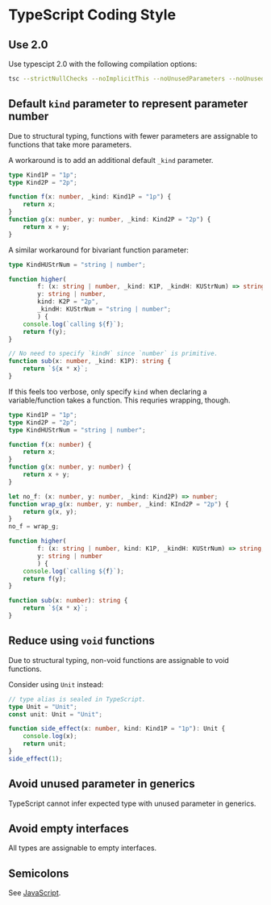 TypeScript Coding Style
=======================

Use 2.0
--------

Use typescipt 2.0 with the following compilation options:

```sh
tsc --strictNullChecks --noImplicitThis --noUnusedParameters --noUnusedLocals
```

Default `kind` parameter to represent parameter number
------------------------------------------------------

Due to structural typing,
functions with fewer parameters are assignable to functions that take more parameters.

A workaround is to add an additional default `_kind` parameter.

```typescript
type Kind1P = "1p";
type Kind2P = "2p";

function f(x: number, _kind: Kind1P = "1p") {
    return x;
}
function g(x: number, y: number, _kind: Kind2P = "2p") {
    return x + y;
}
```

A similar workaround for bivariant function parameter:

```typescript
type KindHUStrNum = "string | number";

function higher(
        f: (x: string | number, _kind: K1P, _kindH: KUStrNum) => string,
        y: string | number,
        kind: K2P = "2p",
        _kindH: KUStrNum = "string | number";
        ) {
	console.log(`calling ${f}`);
	return f(y);
}

// No need to specify `kindH` since `number` is primitive.
function sub(x: number, _kind: K1P): string {
	return `${x * x}`;
}
```

If this feels too verbose,
only specify `kind` when declaring a variable/function takes a function.
This requries wrapping, though.

```typescript
type Kind1P = "1p";
type Kind2P = "2p";
type KindHUStrNum = "string | number";

function f(x: number) {
    return x;
}
function g(x: number, y: number) {
    return x + y;
}

let no_f: (x: number, y: number, _kind: Kind2P) => number;
function wrap_g(x: number, y: number, _kind: KInd2P = "2p") {
    return g(x, y);
}
no_f = wrap_g;

function higher(
        f: (x: string | number, kind: K1P, _kindH: KUStrNum) => string,
        y: string | number
        ) {
	console.log(`calling ${f}`);
	return f(y);
}

function sub(x: number): string {
	return `${x * x}`;
}
```

Reduce using `void` functions
-----------------------------

Due to structural typing, non-void functions are assignable to void functions.

Consider using `Unit` instead:

```typescript
// type alias is sealed in TypeScript.
type Unit = "Unit";
const unit: Unit = "Unit";

function side_effect(x: number, kind: Kind1P = "1p"): Unit {
    console.log(x);
    return unit;
}
side_effect(1);
```

Avoid unused parameter in generics
----------------------------------

TypeScript cannot infer expected type with unused parameter in generics.

Avoid empty interfaces
----------------------

All types are assignable to empty interfaces.

Semicolons
----------

See [JavaScript](/coding-style/javascript/).